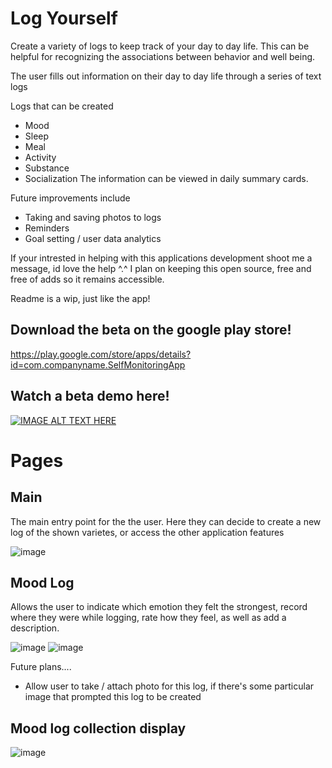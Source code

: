 # Log Yourself
Create a variety of logs to keep track of your day to day life. This can be helpful for recognizing the associations between behavior and well being.

The user fills out information on their day to day life through a series of text logs

Logs that can be created
- Mood
- Sleep
- Meal
- Activity
- Substance
- Socialization
The information can be viewed in daily summary cards.

Future improvements include
- Taking and saving photos to logs
- Reminders
- Goal setting / user data analytics

If your intrested in helping with this applications development shoot me a message, id love the help ^.^
I plan on keeping this open source, free and free of adds so it remains accessible.

Readme is a wip, just like the app!

Download the beta on the google play store!
---------------------------------------------
https://play.google.com/store/apps/details?id=com.companyname.SelfMonitoringApp

Watch a beta demo here!
------------------------- 
[![IMAGE ALT TEXT HERE](https://img.youtube.com/vi/BhMc-u2Qktg/0.jpg)](https://www.youtube.com/watch?v=BhMc-u2Qktg)

# Pages
Main
--------------
The main entry point for the the user.
Here they can decide to create a new log of the shown varietes, or access the other application features

![image](https://user-images.githubusercontent.com/7981120/89335605-3d334580-d666-11ea-9c9f-4bf8313cb9b6.png)

Mood Log
--------------
Allows the user to indicate which emotion they felt the strongest, 
record where they were while logging, rate how they feel, as well as add a description.

![image](https://user-images.githubusercontent.com/7981120/89335891-a1560980-d666-11ea-8d5c-415ed8ae198c.png)
![image](https://user-images.githubusercontent.com/7981120/89337374-d6635b80-d668-11ea-92b6-097be4780a52.png)

Future plans....
- Allow user to take / attach photo for this log, if there's some particular image that prompted this log to be created

Mood log collection display
-------- 
![image](https://user-images.githubusercontent.com/7981120/89336614-aa93a600-d667-11ea-97cd-36fcf1625c2a.png)

